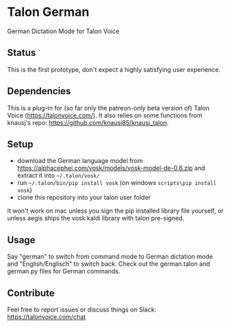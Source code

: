 # Talon German
German Dictation Mode for Talon Voice

## Status
This is the first prototype, don't expect a highly satisfying user experience.

## Dependencies
This is a plug-in for (so far only the patreon-only beta version of) Talon Voice (https://talonvoice.com/). It also relies on some functions from knausj's repo: https://github.com/knausj85/knausj_talon.

## Setup
* download the German language model from https://alphacephei.com/vosk/models/vosk-model-de-0.6.zip and extract it into `~/.talon/vosk/`
* run `~/.talon/bin/pip install vosk` (on windows `scripts\pip install vosk`)
* clone this repository into your talon user folder

It won't work on mac unless you sign the pip installed library file yourself, or unless aegis ships the vosk kaldi library with talon pre-signed.

## Usage
Say "german" to switch from command mode to German dictation mode and "English/Englisch" to switch back. Check out the german.talon and german.py files for German commands.

## Contribute
Feel free to report issues or discuss things on Slack: https://talonvoice.com/chat

